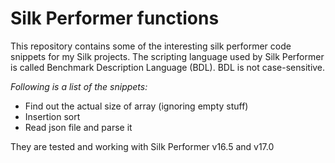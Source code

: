 # Silk Performer functions
This repository contains some of the interesting silk performer code snippets for my Silk projects. 
The scripting language used by Silk Performer is called Benchmark Description Language (BDL). BDL is not case-sensitive.

_Following is a list of the snippets:_
* Find out the actual size of array (ignoring empty stuff)
* Insertion sort
* Read json file and parse it


They are tested and working with Silk Performer v16.5 and v17.0
